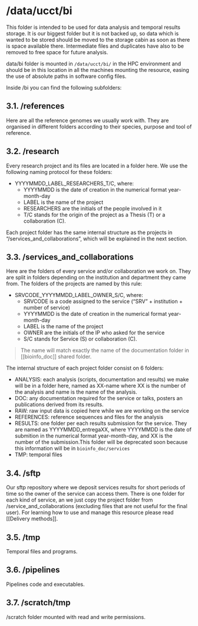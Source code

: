 # /data/ucct/bi

This folder is intended to be used for data analysis and temporal results storage. It is our biggest folder but it is not backed up, so data which is wanted to be stored should be moved to the storage cabin as soon as there is space available there. Intermediate files and duplicates have also to be removed to free space for future analysis.

data/bi folder is mounted in ```/data/ucct/bi/``` in the HPC environment and should be in this location in all the machines mounting the resource, easing the use of absolute paths in software config files.

Inside /bi you can find the following subfolders:

## 3.1. /references

Here are all the reference genomes we usually work with.  They are organised in different folders according to their species, purpose and tool of reference.

## 3.2. /research

Every research project and its files are located in a folder here. We use the following naming protocol for these folders:

- YYYYMMDD_LABEL_RESEARCHERS_T/C, where:
  - YYYYMMDD is the date of creation in the numerical format year-month-day
  - LABEL is the name of the project
  - RESEARCHERS are the initials of the people involved in it
  - T/C stands for the origin of the project as a Thesis (T) or a collaboration (C).

Each project folder has the same internal structure as the projects in “/services_and_collaborations”, which will be explained in the next section.

## 3.3. /services_and_collaborations

Here are the folders of every service and/or collaboration we work on. They are split in folders depending on the institution and department they came from. The folders of the projects are named by this rule:

- SRVCODE_YYYYMMDD_LABEL_OWNER_S/C, where:
  - SRVCODE is a code assigned to the service (“SRV” + institution + number of service)
  - YYYYMMDD is the date of creation in the numerical format year-month-day
  - LABEL is the name of the project
  - OWNER are the initials of the IP who asked for the service
  - S/C stands for  Service (S) or collaboration (C).

> The name will match exactly the name of the documentation folder in [[bioinfo_doc]] shared folder.

The internal structure of each project folder  consist on 6 folders:

- ANALYSIS: each analysis (scripts, documentation and results) we make will be in a folder here, named as XX-name where XX is the number of the analysis and name is the name of the analysis.
- DOC: any documentation required for the service or talks, posters an publications derived from its results.
- RAW: raw input data is copied here while we are working on the service
- REFERENCES: reference sequences and files for the analysis
- RESULTS: one folder per each results submission for the service. They are named as YYYYMMDD_entregaXX, where YYYYMMDD is the date of submition in the numerical format year-month-day, and XX is the number of the submission.This folder will be deprecated soon because this information will be in ```bioinfo_doc/services```
- TMP: temporal files

## 3.4. /sftp

Our sftp repository where we deposit services results for short periods of time so the owner of the service can access them. There is one folder for each kind of service, an we just copy the project folder from /service_and_collaborations (excluding files that are not useful for the final user). For learning how to use and manage this resource please read [[Delivery methods]].

## 3.5. /tmp

Temporal files and programs.

## 3.6. /pipelines

Pipelines code and executables.

## 3.7. /scratch/tmp

/scratch folder mounted with read and write permissions.
